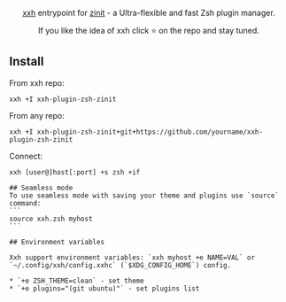 <p align="center">  
<a href="https://github.com/xxh/xxh">xxh</a> entrypoint for <a href="https://github.com/zdharma/zinit">zinit</a> - a Ultra-flexible and fast Zsh plugin manager.
</p>

<p align="center">  
If you like the idea of xxh click ⭐ on the repo and stay tuned.
</p>

## Install
From xxh repo:
```
xxh +I xxh-plugin-zsh-zinit
```
From any repo:
```
xxh +I xxh-plugin-zsh-zinit+git+https://github.com/yourname/xxh-plugin-zsh-zinit
```    
Connect:
``````
xxh [user@]host[:port] +s zsh +if

## Seamless mode
To use seamless mode with saving your theme and plugins use `source` command: 
```
source xxh.zsh myhost
```

## Environment variables

Xxh support environment variables: `xxh myhost +e NAME=VAL` or `~/.config/xxh/config.xxhc` (`$XDG_CONFIG_HOME`) config.

* `+e ZSH_THEME=clean` - set theme
* `+e plugins="(git ubuntu)"` - set plugins list

